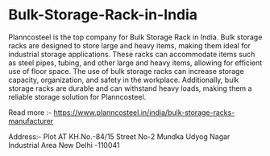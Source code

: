 # Bulk-Storage-Rack-in-India

Planncosteel is the top company for Bulk Storage Rack in India. Bulk storage racks are designed to store large and heavy items, making them ideal for industrial storage applications. These racks can accommodate items such as steel pipes, tubing, and other large and heavy items, allowing for efficient use of floor space. The use of bulk storage racks can increase storage capacity, organization, and safety in the workplace. Additionally, bulk storage racks are durable and can withstand heavy loads, making them a reliable storage solution for Planncosteel.

Read more :- https://www.planncosteel.in/india/bulk-storage-racks-manufacturer

Address:- Plot AT KH.No.-84/15 Street No-2
       Mundka Udyog Nagar Industrial
        Area New Delhi -110041
